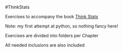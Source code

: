 #ThinkStats

Exercises to accompany the book [Think Stats](http://greenteapress.com/thinkstats/html/ "Think Stats")

Note: my first attempt at python, so nothing fancy here!

Exercises are divided into folders per Chapter

All needed inclusions are also included



